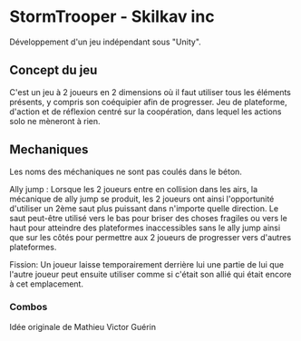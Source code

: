# StormTrooper - Skilkav inc

Développement d'un jeu indépendant sous "Unity".


## Concept du jeu

C'est un jeu à 2 joueurs en 2 dimensions où il faut utiliser tous les éléments présents, y compris son coéquipier afin de progresser. Jeu de plateforme, d'action et de réflexion centré sur la coopération, dans lequel les actions solo ne mèneront à rien.

## Mechaniques 

Les noms des méchaniques ne sont pas coulés dans le béton.

Ally jump : Lorsque les 2 joueurs entre en collision dans les airs, la mécanique de ally jump se produit, les 2 joueurs ont ainsi l'opportunité d'utiliser un 2ème saut plus puissant dans n'importe quelle direction. Le saut peut-être utilisé vers le bas pour briser des choses fragiles ou vers le haut pour atteindre des plateformes inaccessibles sans le ally jump ainsi que sur les côtés pour permettre aux 2 joueurs de progresser vers d'autres plateformes. 

Fission: Un joueur laisse temporairement derrière lui une partie de lui que l'autre joueur peut ensuite utiliser comme si c'était son allié qui était encore à cet emplacement. 

### Combos



Idée originale de Mathieu Victor Guérin
